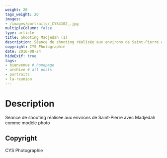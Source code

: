 ```yaml
---
weight: 20
tags_weight: 20
images:
- /images/portraits/_CYS4102_.jpg
multipleColumn: false
type: article
title: Shooting Madjedah (1)
description: Séance de shooting réalisée aux environs de Saint-Pierre avec Madjedah comme modèle photo
copyright: CYS Photographie
date: 2016-08-24
hideExif: true
tags:
- bienvenue # homepage
- archive # all posts
- portraits
- la-reunion
---
```


# Description

Séance de shooting réalisée aux environs de Saint-Pierre avec Madjedah comme modèle photo

## Copyright

CYS Photographie
